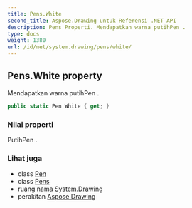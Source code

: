 ```yaml
---
title: Pens.White
second_title: Aspose.Drawing untuk Referensi .NET API
description: Pens Properti. Mendapatkan warna putihPen .
type: docs
weight: 1380
url: /id/net/system.drawing/pens/white/
---
```

## Pens.White property

Mendapatkan warna putihPen .

```csharp
public static Pen White { get; }
```

### Nilai properti

PutihPen .

### Lihat juga

* class [Pen](../../pen/)
* class [Pens](../)
* ruang nama [System.Drawing](../../pens/)
* perakitan [Aspose.Drawing](../../../)


